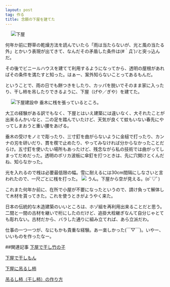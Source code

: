 ```yaml
---
layout: post
tag: 作る
title: 念願の下屋を建てた
---
```

　
![下屋](https://kobapan.com/f/17237360452_45d097fe0d.jpg "下屋")

何年か前に野草の乾燥方法を読んでいたら「雨は当たらないが、光と風の当たる外」とかいう表現が出てきて、なんだその矛盾した条件は(#｀Д´)ﾉと突っ込んだ。

その後でビニールハウスを建てて利用するようになってから、透明の屋根があればその条件を満たすと知った。はぁー、案外知らないことってあるもんだ。

ということで、雨の日でも餅つきをしたり、カッパを脱いでそのまま家に入ったり、干し柿を吊したりできるように、下屋（げや／ぎや）を建てた。

　
![下屋建設中](https://kobapan.com/f/16616632324_b26aedd54c.jpg "下屋建設中")
垂木に桟を張っているところ。

大工の経験がある訳でもなく、下屋とはいえ建築には違いなく、大それたことが出来るんかいなと、二の足を踏んでいたけど、天気が良くて蚊もいない春先にやってしまおうと重い腰をあげる。

垂木の受けをノミで彫ったり、三寸釘を曲がらないように金槌で打ったり、カンナの刃を研いだり、貫を楔で止めたり、やってみなければ分からなかったことだらけ。五寸釘を使いたい場所もあったけど、残念ながら私の技術では曲がってしまってだめだった。透明のポリカ波板に傘釘を打つときは、先に穴開けとくんだね、知らなかった。

光を入れるので桟は必要最低限の幅。雪に耐えるには30cm間隔にしなさいと言われたので、一尺ごとに桟を打った。
![](https://kobapan.com/f/16654223603_ea621c48e6.jpg)
うん。下屋から空が見える。(oﾟ▽ﾟ)

これまた何年か前に、在所で小屋が不要になったというので、請け負って解体して木材を貰ってきた。これを使うときがようやく来た。

日本の伝統的な木造建築のいいところは、ホゾ組を再利用出来ることだと思う。二間と一間の古材を継いで桁にしたのだけど、追掛大栓継ぎなんて自分じゃとても彫れない。古材だから、バラした通りに組み立てれば、あら立派だわ。

仕事の一つ一つが、なにもかも貴重な経験。あー楽しかった(￣▽￣)。いやー、いいものを作ったなー。


##関連記事
[下屋で干し竹の子](http://kobapan.com/blog/2015/04/29/hoshitakenoko.html)

[下屋で干しもん](http://kobapan.com/blog/2015/06/23/hoshimon.html)

[下屋に吊るし柿](http://kobapan.com/blog/2015/10/15/turushigaki.html)

[吊るし柿（干し柿）の作り方](http://kobapan.com/blog/2014/10/09/turushigaki.html)
